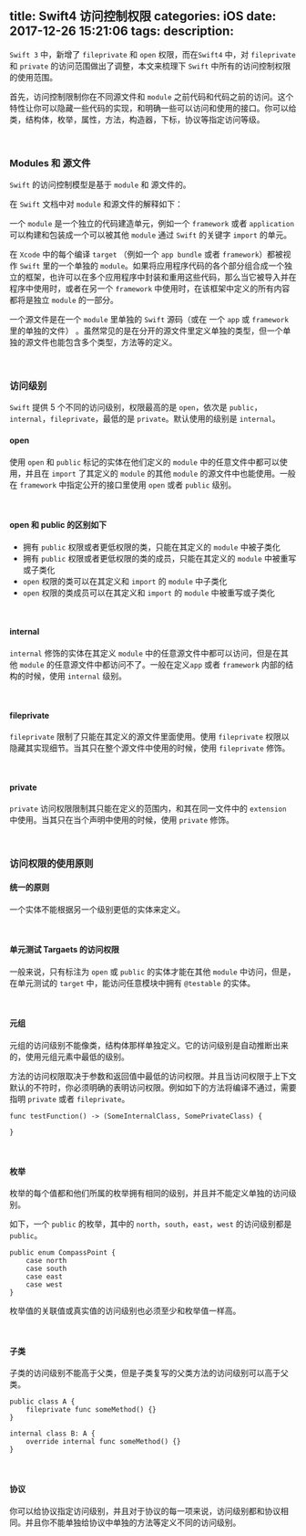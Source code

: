 title: Swift4 访问控制权限
categories: iOS
date: 2017-12-26 15:21:06
tags:
description:
---

`Swift 3` 中，新增了 `fileprivate` 和 `open` 权限，而在`Swift4` 中，对 `fileprivate` 和 `private` 的访问范围做出了调整，本文来梳理下 `Swift` 中所有的访问控制权限的使用范围。

<!--more-->

首先，访问控制限制你在不同源文件和 `module` 之前代码和代码之前的访问。这个特性让你可以隐藏一些代码的实现，和明确一些可以访问和使用的接口。你可以给类，结构体，枚举，属性，方法，构造器，下标，协议等指定访问等级。

<Br/>



###  Modules 和 源文件

`Swift` 的访问控制模型是基于 `module` 和 源文件的。

在 `Swift` 文档中对 `module` 和源文件的解释如下：

一个 `module` 是一个独立的代码建造单元，例如一个 `framework` 或者 `application` 可以构建和包装成一个可以被其他 `module` 通过 `Swift` 的关键字 `import` 的单元。

在 `Xcode` 中的每个编译 `target` （例如一个 `app bundle` 或者 `framework`）都被视作 `Swift` 里的一个单独的 `module`。如果将应用程序代码的各个部分组合成一个独立的框架，也许可以在多个应用程序中封装和重用这些代码，那么当它被导入并在程序中使用时，或者在另一个 `framework` 中使用时，在该框架中定义的所有内容都将是独立 `module` 的一部分。

一个源文件是在一个 `module` 里单独的 `Swift` 源码（或在 一个 `app` 或 `framework` 里的单独的文件） 。虽然常见的是在分开的源文件里定义单独的类型，但一个单独的源文件也能包含多个类型，方法等的定义。

<Br/>

### 访问级别

`Swift` 提供 5 个不同的访问级别，权限最高的是 `open`，依次是 `public`，`internal`，`fileprivate`，最低的是 `private`。默认使用的级别是 `internal`。

#### open

使用 `open` 和 `public` 标记的实体在他们定义的 `module` 中的任意文件中都可以使用，并且在 `import` 了其定义的 `module` 的其他 `module` 的源文件中也能使用。一般在 `framework` 中指定公开的接口里使用 `open` 或者 `public` 级别。

<Br/>

#### open 和 public 的区别如下

- 拥有 `public` 权限或者更低权限的类，只能在其定义的 `module` 中被子类化
- 拥有 `public` 权限或者更低权限的类的成员，只能在其定义的 `module` 中被重写或子类化
- `open` 权限的类可以在其定义和 `import` 的 `module` 中子类化
- `open` 权限的类成员可以在其定义和 `import` 的 `module` 中被重写或子类化

<Br/>

#### internal

`internal` 修饰的实体在其定义 `module` 中的任意源文件中都可以访问，但是在其他 `module` 的任意源文件中都访问不了。一般在定义`app` 或者 `framework` 内部的结构的时候，使用 `internal` 级别。

<Br/>

#### fileprivate

`fileprivate` 限制了只能在其定义的源文件里面使用。使用 `fileprivate` 权限以隐藏其实现细节。当其只在整个源文件中使用的时候，使用 `fileprivate` 修饰。

<Br/>

#### private

`private` 访问权限限制其只能在定义的范围内，和其在同一文件中的 `extension` 中使用。当其只在当个声明中使用的时候，使用 `private` 修饰。



<Br/>

### 访问权限的使用原则

#### 统一的原则

一个实体不能根据另一个级别更低的实体来定义。

<Br/>

#### 单元测试 Targaets 的访问权限

一般来说，只有标注为 `open` 或 `public` 的实体才能在其他 `module` 中访问，但是，在单元测试的 `target` 中，能访问任意模块中拥有 `@testable` 的实体。

<Br/>

#### 元组

元组的访问级别不能像类，结构体那样单独定义。它的访问级别是自动推断出来的，使用元组元素中最低的级别。

方法的访问权限取决于参数和返回值中最低的访问权限。并且当访问权限于上下文默认的不符时，你必须明确的表明访问权限。例如如下的方法将编译不通过，需要指明 `private` 或者 `fileprivate`。

```
func testFunction() -> (SomeInternalClass, SomePrivateClass) {
    
}
```

<Br/>

#### 枚举

枚举的每个值都和他们所属的枚举拥有相同的级别，并且并不能定义单独的访问级别。

如下，一个 `public` 的枚举，其中的 `north`，`south`，`east`，`west` 的访问级别都是 `public`。

```
public enum CompassPoint {
    case north
    case south
    case east
    case west
}
```

枚举值的关联值或真实值的访问级别也必须至少和枚举值一样高。

<Br/>

#### 子类

子类的访问级别不能高于父类，但是子类复写的父类方法的访问级别可以高于父类。

```
public class A {
    fileprivate func someMethod() {}
}
 
internal class B: A {
    override internal func someMethod() {}
}
```

<Br/>

#### 协议

你可以给协议指定访问级别，并且对于协议的每一项来说，访问级别都和协议相同。并且你不能单独给协议中单独的方法等定义不同的访问级别。

​																																																																																																										




